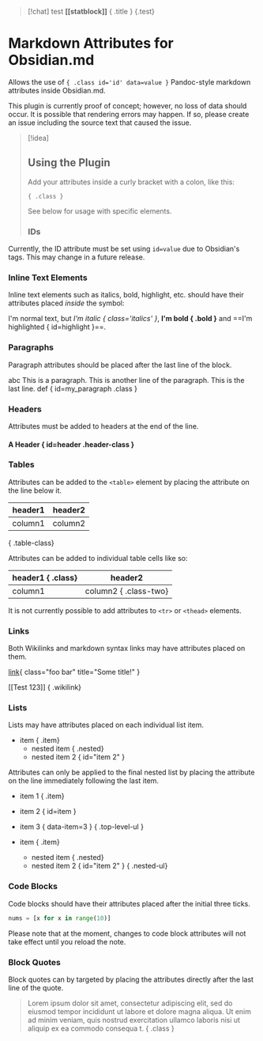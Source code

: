 

> [!chat]
> test
> **[[statblock]]** { .title }
{.test}

# Markdown Attributes for Obsidian.md

Allows the use of `{ .class id='id' data=value }` Pandoc-style markdown attributes inside Obsidian.md.

This plugin is currently proof of concept; however, no loss of data should occur. It is possible that rendering errors may happen. If so, please create an issue including the source text that caused the issue.

> [!idea]
> ## Using the Plugin
> 
> Add your attributes inside a curly bracket with a colon, like this:
> 
> `{ .class }`
> 
> See below for usage with specific elements.
> 
> ### IDs

Currently, the ID attribute must be set using `id=value` due to Obsidian's tags. This may change in a future release.

### Inline Text Elements

Inline text elements such as italics, bold, highlight, etc. should have their attributes placed _inside_ the symbol:


I'm normal text, but *I'm italic { class='italics' }*, **I'm bold { .bold }** and ==I'm highlighted { id=highlight }==.



### Paragraphs

Paragraph attributes should be placed after the last line of the block.

abc
This is a paragraph.
This is another line of the paragraph.
This is the last line. def
{ id=my_paragraph .class }


### Headers

Attributes must be added to headers at the end of the line.

#### A Header { id=header .header-class }

### Tables

Attributes can be added to the `<table>` element by placing the attribute on the line below it.


| header1 | header2 |
| ------- | ------- |
| column1 | column2 |
{ .table-class}


Attributes can be added to individual table cells like so:


| header1 { .class} | header2                |
| ------------------ | ---------------------- |
| column1            | column2 { .class-two} |


It is not currently possible to add attributes to `<tr>` or `<thead>` elements.

### Links

Both Wikilinks and markdown syntax links may have attributes placed on them.

[link](http://example.com){ class="foo bar" title="Some title!" }

[[Test 123]] { .wikilink}

### Lists

Lists may have attributes placed on each individual list item.


-   item { .item}
    -   nested item { .nested}
    -   nested item 2 { id="item 2" }


Attributes can only be applied to the final nested list by placing the attribute on the line immediately following the last item.


-   item 1 { .item}
-   item 2 { id=item }
-   item 3 { data-item=3 }
{ .top-level-ul }



-   item { .item}
    -   nested item { .nested}
    -   nested item 2 { id="item 2" }
        { .nested-ul}


### Code Blocks

Code blocks should have their attributes placed after the initial three ticks.


```python { data-python="code" .class }
nums = [x for x in range(10)]
```


Please note that at the moment, changes to code block attributes will not take effect until you reload the note.

### Block Quotes

Block quotes can by targeted by placing the attributes directly after the last line of the quote.


> Lorem ipsum dolor sit amet, consectetur adipiscing elit, sed do eiusmod tempor incididunt ut labore et dolore magna aliqua. 
> Ut enim ad minim veniam, quis nostrud exercitation ullamco laboris nisi ut aliquip ex ea commodo consequa t.
{ .class }